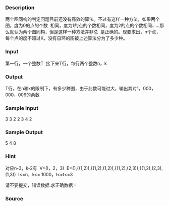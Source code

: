
### Description
两个图同构的判定问题目前还没有高效的算法。不过有这样一种方法，如果两个图，度为0的点的个数 
相同，度为1的点的个数相同，度为2的点的个数相同……那么就认为两个图同构，但是这样一种方法并非总 
是正确的。现要求出，n个点，每个点的度不超过K，没有自环的图被上述算法分为了多少种。 


### Input
第一行，一个整数T 
接下来T行，每行两个整数n，k 


### Output
T行，在n和k的限制下，有多少种图，由于此数可能过大，输出其对1，000，000，009的余数


### Sample Input
3 
3 2 
2 3 
4 2
### Sample Output
5 
4 
8 
### Hint
对应n-3，k-2有 
V={I，2，3) 
E={),{(1,2)),{(1,2),(1,2)),{(1,2),(2,3)),{(1,2),(2,3),(1,3)) 
l<=n，k<= 1000，l<=t<=3

请不要提交，错误数据.求正确数据！

### Source
